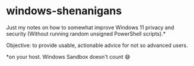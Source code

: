 # windows-shenanigans
Just my notes on how to somewhat improve Windows 11 privacy and security (Without running random unsigned PowerShell scripts).*

Objective: to provide usable, actionable advice for not so advanced users.

*on your host. Windows Sandbox doesn't count 😅
